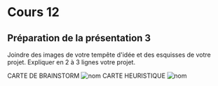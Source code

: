 # Cours 12
## Préparation de la présentation 3 
Joindre des images de votre tempête d'idée et des esquisses de votre projet. Expliquer en 2 à 3 lignes votre projet.

CARTE DE BRAINSTORM
![nom](https://github.com/anaiuliam/Journal_de_Bord_semaines_8_15/wiki)
CARTE HEURISTIQUE
![nom](https://github.com/anaiuliam/Journal_de_Bord_semaines_8_15/wiki/image)
